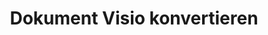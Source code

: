 ﻿---
title: Dokument Visio konvertieren
linktitle: Dokument Visio konvertieren
type: docs
weight: 40
url: /de/java/converting/
description: Dieser Abschnitt enthält eine Beschreibung aller möglichen Optionen zum Konvertieren von Visio-Dokumenten in Java mithilfe der Aspose.Diagram-Bibliothek.
---
